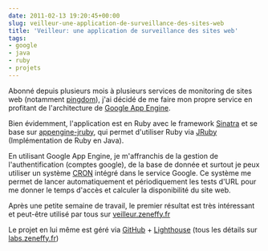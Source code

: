 ```yaml
---
date: 2011-02-13 19:20:45+00:00
slug: veilleur-une-application-de-surveillance-des-sites-web
title: 'Veilleur: une application de surveillance des sites web'
tags:
- google
- java
- ruby
- projets
---
```


Abonné depuis plusieurs mois à plusieurs services de monitoring de sites web (notamment [pingdom](http://www.pingdom.com)), j'ai décidé de me faire mon propre service en profitant de l'architecture de [Google App Engine](http://code.google.com/intl/fr-FR/appengine/).

Bien évidemment, l'application est en Ruby avec le framework [Sinatra](http://www.sinatrarb.com) et se base sur [appengine-jruby](http://code.google.com/p/appengine-jruby/), qui permet d'utiliser Ruby via [JRuby](http://jruby.org/) (Implémentation de Ruby en Java).
<!--more-->
En utilisant Google App Engine, je m'affranchis de la gestion de l'authentification (comptes google), de la base de donnée et surtout je peux utiliser un système [CRON](http://fr.wikipedia.org/wiki/Cron) intégré dans le service Google. Ce système me permet de lancer automatiquement et périodiquement les tests d'URL pour me donner le temps d'accès et calculer la disponibilité du site web.

Après une petite semaine de travail, le premier résultat est très intéressant et peut-être utilisé par tous sur [veilleur.zeneffy.fr](http://veilleur.zeneffy.fr)

Le projet en lui même est géré via [GitHub](https://github.com/jraigneau/veilleur) + [Lighthouse](http://zeneffy.lighthouseapp.com/projects/69787-veilleur/overview) (tous les détails sur [labs.zeneffy.fr](http://labs.zeneffy.fr/projets/veilleur/))
